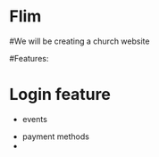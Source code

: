 # Flim

#We will be creating a church website

#Features:

# Login feature 
* events
- payment methods
-
